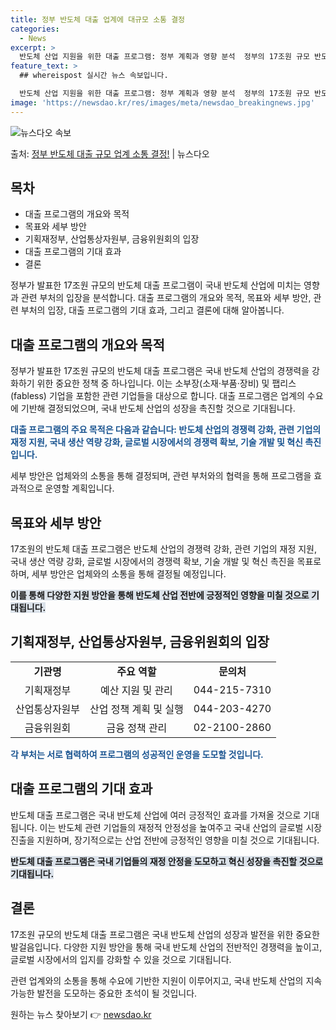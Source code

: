 ```yaml
---
title: 정부 반도체 대출 업계에 대규모 소통 결정
categories:
  - News
excerpt: >
  반도체 산업 지원을 위한 대출 프로그램: 정부 계획과 영향 분석  정부의 17조원 규모 반도체 대출 프로그램…
feature_text: >
  ## whereispost 실시간 뉴스 속보입니다.

  반도체 산업 지원을 위한 대출 프로그램: 정부 계획과 영향 분석  정부의 17조원 규모 반도체 대출 프로그램…
image: 'https://newsdao.kr/res/images/meta/newsdao_breakingnews.jpg'
---
```


![뉴스다오 속보](https://newsdao.kr/res/images/meta/newsdao_breakingnews.jpg)

<p>출처: <a href="https://newsdao.kr/3998" rel="dofollow">정부 반도체 대출 규모 업계 소통 결정!</a> | 뉴스다오</p>

<h2 data-ke-size="size26">목차</h2>
<ul>
    <li>대출 프로그램의 개요와 목적</li>
    <li>목표와 세부 방안</li>
    <li>기획재정부, 산업통상자원부, 금융위원회의 입장</li>
    <li>대출 프로그램의 기대 효과</li>
    <li>결론</li>
</ul>
<p data-ke-size="size16">정부가 발표한 17조원 규모의 반도체 대출 프로그램이 국내 반도체 산업에 미치는 영향과 관련 부처의 입장을 분석합니다. 대출 프로그램의 개요와 목적, 목표와 세부 방안, 관련 부처의 입장, 대출 프로그램의 기대 효과, 그리고 결론에 대해 알아봅니다.</p>

<h2 data-ke-size="size26">대출 프로그램의 개요와 목적</h2>
<p data-ke-size="size16">정부가 발표한 17조원 규모의 반도체 대출 프로그램은 국내 반도체 산업의 경쟁력을 강화하기 위한 중요한 정책 중 하나입니다. 이는 소부장(소재·부품·장비) 및 팹리스(fabless) 기업을 포함한 관련 기업들을 대상으로 합니다. 대출 프로그램은 업계의 수요에 기반해 결정되었으며, 국내 반도체 산업의 성장을 촉진할 것으로 기대됩니다.</p>
<b><span style="color: #1a5490;">대출 프로그램의 주요 목적은 다음과 같습니다: 반도체 산업의 경쟁력 강화, 관련 기업의 재정 지원, 국내 생산 역량 강화, 글로벌 시장에서의 경쟁력 확보, 기술 개발 및 혁신 촉진입니다.</span></b>
<p data-ke-size="size16">세부 방안은 업체와의 소통을 통해 결정되며, 관련 부처와의 협력을 통해 프로그램을 효과적으로 운영할 계획입니다.</p>

<h2 data-ke-size="size26">목표와 세부 방안</h2>
<p data-ke-size="size16">17조원의 반도체 대출 프로그램은 반도체 산업의 경쟁력 강화, 관련 기업의 재정 지원, 국내 생산 역량 강화, 글로벌 시장에서의 경쟁력 확보, 기술 개발 및 혁신 촉진을 목표로 하며, 세부 방안은 업체와의 소통을 통해 결정될 예정입니다.</p>
<b><span style="background-color: #21538527;">이를 통해 다양한 지원 방안을 통해 반도체 산업 전반에 긍정적인 영향을 미칠 것으로 기대됩니다.</span></b>

<h2 data-ke-size="size26">기획재정부, 산업통상자원부, 금융위원회의 입장</h2>
<table>
    <tr>
        <td style="text-align: center; height: 17px;"><b>기관명</b></td>
        <td style="text-align: center; height: 17px;"><b>주요 역할</b></td>
        <td style="text-align: center; height: 17px;"><b>문의처</b></td>
    </tr>
    <tr>
        <td style="text-align: center; height: 17px;">기획재정부</td>
        <td style="text-align: center; height: 17px;">예산 지원 및 관리</td>
        <td style="text-align: center; height: 17px;">044-215-7310</td>
    </tr>
    <tr>
        <td style="text-align: center; height: 17px;">산업통상자원부</td>
        <td style="text-align: center; height: 17px;">산업 정책 계획 및 실행</td>
        <td style="text-align: center; height: 17px;">044-203-4270</td>
    </tr>
    <tr>
        <td style="text-align: center; height: 17px;">금융위원회</td>
        <td style="text-align: center; height: 17px;">금융 정책 관리</td>
        <td style="text-align: center; height: 17px;">02-2100-2860</td>
    </tr>
</table>
<b><span style="color: #1a5490;">각 부처는 서로 협력하여 프로그램의 성공적인 운영을 도모할 것입니다.</span></b>

<h2 data-ke-size="size26">대출 프로그램의 기대 효과</h2>
<p data-ke-size="size16">반도체 대출 프로그램은 국내 반도체 산업에 여러 긍정적인 효과를 가져올 것으로 기대됩니다. 이는 반도체 관련 기업들의 재정적 안정성을 높여주고 국내 산업의 글로벌 시장 진출을 지원하며, 장기적으로는 산업 전반에 긍정적인 영향을 미칠 것으로 기대됩니다.</p>
<b><span style="background-color: #21538527;">반도체 대출 프로그램은 국내 기업들의 재정 안정을 도모하고 혁신 성장을 촉진할 것으로 기대됩니다.</span></b>

<h2 data-ke-size="size26">결론</h2>
<p data-ke-size="size16">17조원 규모의 반도체 대출 프로그램은 국내 반도체 산업의 성장과 발전을 위한 중요한 발걸음입니다. 다양한 지원 방안을 통해 국내 반도체 산업의 전반적인 경쟁력을 높이고, 글로벌 시장에서의 입지를 강화할 수 있을 것으로 기대됩니다.</p>
<p data-ke-size="size16">관련 업계와의 소통을 통해 수요에 기반한 지원이 이루어지고, 국내 반도체 산업의 지속 가능한 발전을 도모하는 중요한 초석이 될 것입니다.</p>

<p data-ke-size="size16"></p> 

원하는 뉴스 찾아보기 👉 <a href="https://newsdao.kr" rel="dofollow">newsdao.kr</a>



